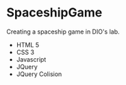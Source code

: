 # SpaceshipGame
Creating a spaceship game in DIO's lab.



- HTML 5
- CSS 3
- Javascript
- JQuery
- JQuery Colision
